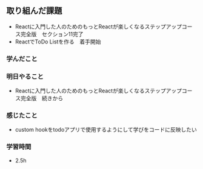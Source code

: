 ## 取り組んだ課題
 - Reactに入門した人のためのもっとReactが楽しくなるステップアップコース完全版　セクション11完了
 - ReactでToDo Listを作る　着手開始

### 学んだこと

### 明日やること
- Reactに入門した人のためのもっとReactが楽しくなるステップアップコース完全版　続きから

### 感じたこと
- custom hookをtodoアプリで使用するようにして学びをコードに反映したい


### 学習時間
- 2.5h